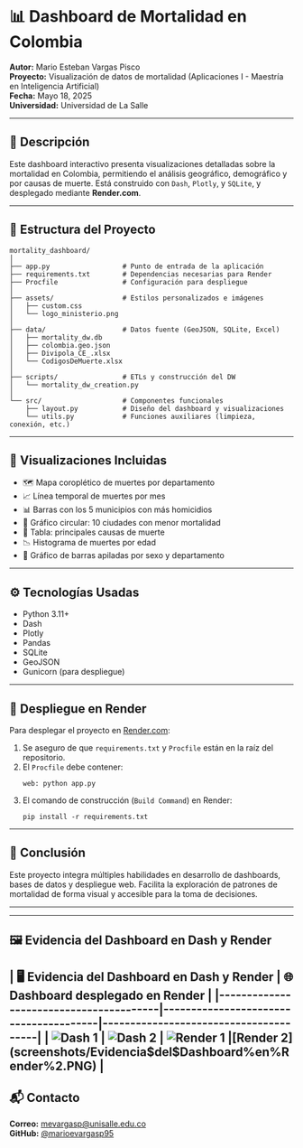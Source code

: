 # 📊 Dashboard de Mortalidad en Colombia

**Autor:** Mario Esteban Vargas Pisco  
**Proyecto:** Visualización de datos de mortalidad (Aplicaciones I - Maestría en Inteligencia Artificial)  
**Fecha:** Mayo 18, 2025  
**Universidad:** Universidad de La Salle

---

## 🧩 Descripción

Este dashboard interactivo presenta visualizaciones detalladas sobre la mortalidad en Colombia, permitiendo el análisis geográfico, demográfico y por causas de muerte. Está construido con `Dash`, `Plotly`, y `SQLite`, y desplegado mediante **Render.com**.

---

## 📁 Estructura del Proyecto

```
mortality_dashboard/
│
├── app.py                  # Punto de entrada de la aplicación
├── requirements.txt        # Dependencias necesarias para Render
├── Procfile                # Configuración para despliegue
│
├── assets/                 # Estilos personalizados e imágenes
│   ├── custom.css
│   └── logo_ministerio.png
│
├── data/                   # Datos fuente (GeoJSON, SQLite, Excel)
│   ├── mortality_dw.db
│   ├── colombia.geo.json
│   ├── Divipola_CE_.xlsx
│   └── CodigosDeMuerte.xlsx
│
├── scripts/                # ETLs y construcción del DW
│   └── mortality_dw_creation.py
│
└── src/                    # Componentes funcionales
    ├── layout.py           # Diseño del dashboard y visualizaciones
    └── utils.py            # Funciones auxiliares (limpieza, conexión, etc.)
```

---

## 📌 Visualizaciones Incluidas

- 🗺️ Mapa coroplético de muertes por departamento
- 📈 Línea temporal de muertes por mes
- 📊 Barras con los 5 municipios con más homicidios
- 🥧 Gráfico circular: 10 ciudades con menor mortalidad
- 🧾 Tabla: principales causas de muerte
- 📉 Histograma de muertes por edad
- 🚻 Gráfico de barras apiladas por sexo y departamento

---

## ⚙️ Tecnologías Usadas

- Python 3.11+
- Dash
- Plotly
- Pandas
- SQLite
- GeoJSON
- Gunicorn (para despliegue)

---

## 🚀 Despliegue en Render

Para desplegar el proyecto en [Render.com](https://render.com):

1. Se aseguro de que `requirements.txt` y `Procfile` están en la raíz del repositorio.
2. El `Procfile` debe contener:
   ```
   web: python app.py
   ```
3. El comando de construcción (`Build Command`) en Render:
   ```
   pip install -r requirements.txt
   ```
---

## 🧠 Conclusión

Este proyecto integra múltiples habilidades en desarrollo de dashboards, bases de datos y despliegue web. Facilita la exploración de patrones de mortalidad de forma visual y accesible para la toma de decisiones.

---

---
## 🖼️ Evidencia del Dashboard en Dash y Render

| 🖥️ Evidencia del Dashboard en Dash y Render                | 🌐 Dashboard desplegado en Render                 | 
|----------------------------------------|---------------------------------------|---------------------------------------|
| ![Dash 1 ](screenshots/Evidencia%20Dash.PNG) | ![Dash 2 ](screenshots/Evidencia%Dash%2.PNG) | ![Render 1](screenshots/Evidencia$del%Dashboard%en%Render.PNG) |[Render 2](screenshots/Evidencia$del$Dashboard%en%Render%2.PNG) |
---

## 📬 Contacto

**Correo:** mevargasp@unisalle.edu.co  
**GitHub:** [@marioevargasp95](https://github.com/marioevargasp95)
